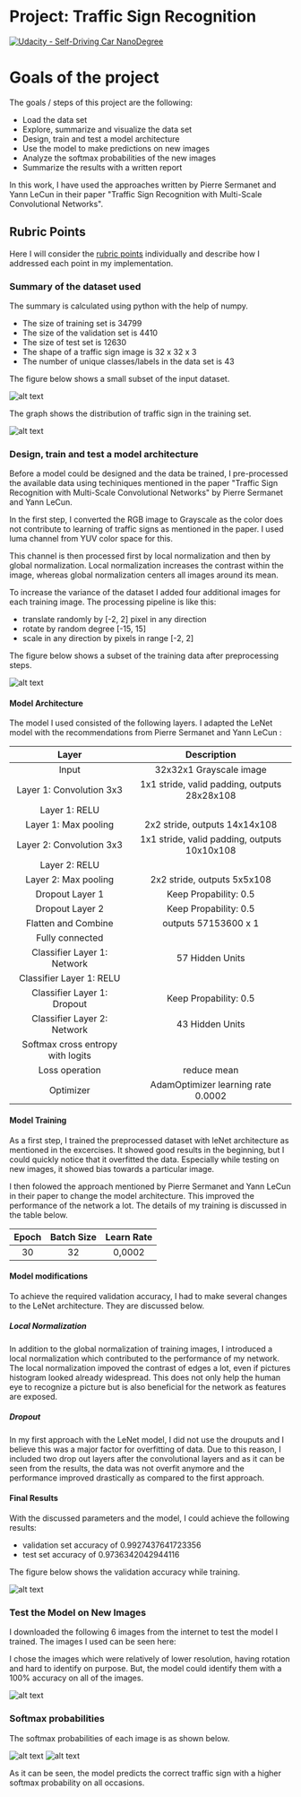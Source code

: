 # Project: Traffic Sign Recognition
[![Udacity - Self-Driving Car NanoDegree](https://s3.amazonaws.com/udacity-sdc/github/shield-carnd.svg)](http://www.udacity.com/drive)


# Goals of the project

The goals / steps of this project are the following:
* Load the data set
* Explore, summarize and visualize the data set
* Design, train and test a model architecture
* Use the model to make predictions on new images
* Analyze the softmax probabilities of the new images
* Summarize the results with a written report


In this work, I have used the approaches written by Pierre Sermanet and Yann LeCun in their paper "Traffic Sign Recognition with Multi-Scale Convolutional Networks". 

[//]: # (Image References)

[image1]: ./images_for_report/input_dataset.png "Traning data"
[image2]: ./images_for_report/input_dat_histogram.png "Histogram of traning data"
[image3]: ./images_for_report/preprocessed_data.png "Training data after preprocessing"
[image4]: ./images_for_report/validation_accuracy.png "Validation Accuracy"
[image5]: ./images_for_report/german_traffic_signs.png "Test Images from German Traffic Signs"
[image6]: ./images_for_report/softmax_1.png "Softmax probabilities"
[image7]: ./images_for_report/softmax_2.png "Softmax Probabilities"



## Rubric Points
Here I will consider the [rubric points](https://review.udacity.com/#!/rubrics/481/view) individually and describe how I addressed each point in my implementation.


### Summary of the dataset used

The summary is calculated using python with the help of numpy.

* The size of training set is 34799
* The size of the validation set is 4410
* The size of test set is 12630
* The shape of a traffic sign image is 32 x 32 x 3
* The number of unique classes/labels in the data set is 43

The figure below shows a small subset of the input dataset.

![alt text][image1]

The graph shows the distribution of traffic sign in the training set.

![alt text][image2]

### Design, train and test a model architecture

Before a model could be designed and the data be trained, I pre-processed the available data using techiniques mentioned in the paper "Traffic Sign Recognition with Multi-Scale Convolutional Networks" by Pierre Sermanet and Yann LeCun. 

In the first step, I converted the RGB image to Grayscale as the color does not contribute to learning of traffic signs as mentioned in  the paper. I used luma channel from YUV color space for this.

This channel is then processed first by local normalization and then by global normalization. Local normalization increases the contrast within the image, whereas global normalization centers all images around its mean.

To increase the variance of the dataset I added four additional images for each training image. The processing pipeline is like this:

* translate randomly by [-2, 2] pixel in any direction
* rotate by random degree [-15, 15] 
* scale in any direction by pixels in range [-2, 2]

The figure below shows a subset of the training data after preprocessing steps.

![alt text][image3]

#### Model Architecture

The model I used consisted of the following layers. I adapted the LeNet model with the recommendations from Pierre Sermanet and Yann LeCun :

| Layer         		|     Description	        					| 
|:--------------------:|:---------------------------------------------:| 
| Input         		| 32x32x1 Grayscale image   							| 
| Layer 1: Convolution 3x3     	| 1x1 stride, valid padding, outputs 28x28x108 	|
| Layer 1: RELU					|												|
| Layer 1: Max pooling	      	| 2x2 stride,  outputs 14x14x108 				|
| Layer 2: Convolution 3x3     	| 1x1 stride, valid padding, outputs 10x10x108 	|
| Layer 2: RELU					|												|
| Layer 2: Max pooling	      	| 2x2 stride,  outputs 5x5x108 				|
| Dropout Layer 1	      	| Keep Propability: 0.5 				|
| Dropout Layer 2	      	| Keep Propability: 0.5 				|
| Flatten and Combine	      	| outputs 57153600 x 1 				|
| Fully connected| | 
| Classifier Layer 1: Network	    | 57 Hidden Units       									|
| Classifier Layer 1: RELU		| 												|
| Classifier Layer 1: Dropout	      	| Keep Propability: 0.5 				|
| Classifier Layer 2: Network	    | 43 Hidden Units       									|									|
| Softmax cross entropy with logits				|         									|
| Loss operation						| reduce mean												|
| Optimizer						| AdamOptimizer learning rate 0.0002												|


#### Model Training

As a first step, I trained the preprocessed dataset with leNet architecture as mentioned in the excercises. It showed good results in the beginning, but I could quickly notice that it overfitted the data. Especially while testing on new images, it showed bias towards a particular image. 

I then folowed the approach mentioned by Pierre Sermanet and Yann LeCun in their paper to change the model architecture. This improved the performance of the network a lot. The details of my training is discussed in the table below.

| Epoch | Batch Size | Learn Rate |
|:--:|:--:|:--:|
|30|32|0,0002|

#### Model modifications

To achieve the required validation accuracy, I had to make several changes to the LeNet architecture. They are discussed below.

##### Local Normalization

In addition to the global normalization of training images, I introduced a local normalization which contributed to the performance of my network. The local normalization impoved the contrast of edges a lot, even if pictures histogram looked already widespread. This does not only help the human eye to recognize a picture but is also beneficial for the network as features are exposed.

##### Dropout

In my first approach with the LeNet model, I did not use the drouputs and I believe this was a major factor for overfitting of data. Due to this reason, I included two drop out layers after the convolutional layers and as it can be seen from the results, the data was not overfit anymore and the performance improved drastically as compared to the first approach.

#### Final Results
With the discussed parameters and the model, I could achieve the following results:

* validation set accuracy of 0.9927437641723356
* test set accuracy of 0.9736342042944116

The figure below shows the validation accuracy while training.

![alt text][image4]

### Test the Model on New Images

I downloaded the following 6 images from the internet to test the model I trained. The images I used can be seen here:

I chose the images which were relatively of lower resolution, having rotation and hard to identify on purpose. But, the model could identify them with a 100% accuracy on all of the images.

![alt text][image5]

### Softmax probabilities

The softmax probabilities of each image is as shown below.

![alt text][image6]
![alt text][image7]

As it can be seen, the model predicts the correct traffic sign with a higher softmax probability on all occasions.

